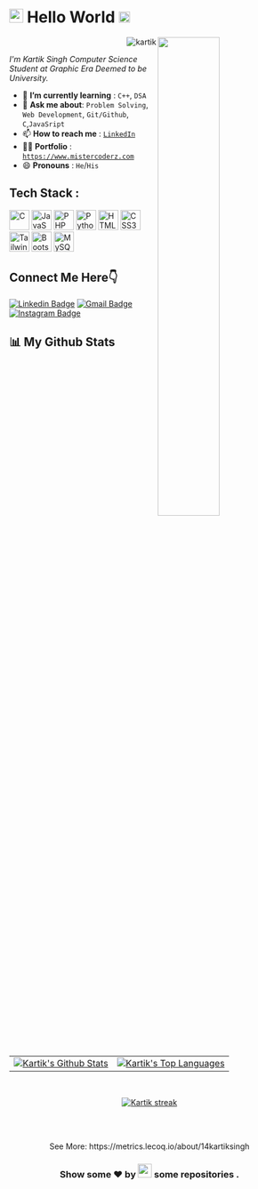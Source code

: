 <h1><img src="https://imgur.com/CTPzCrS.gif" height=25px width=25px> <b> Hello World </b> <img src="https://imgur.com/TFzFv3D.gif" height=20px width=20px></h1>
<img src="https://imgur.com/Z9n1y5S.gif" height=47% width=47% align="right">
<p align="right"> <img src="https://komarev.com/ghpvc/?username=14kartiksingh" alt="kartik" /> </p>
<p><i> I'm Kartik Singh Computer Science Student at Graphic Era Deemed to be University. </i></p>
<ul>
<li> 🌱 <b>I’m currently learning</b> : <code>C++</code>, <code>DSA</code></li>
<li> 💬 <b>Ask me about</b>: <code>Problem Solving</code>, <code>Web Development</code>, <code>Git/Github</code>, <code>C</code>,<code>JavaSript</code></li>
<li> 📫 <b>How to reach me</b> : <code><a href="www.linkedin.com/in/14kartiksingh">LinkedIn</a></code></li>
<li> 👩‍💻 <b>Portfolio</b> : <code><a href="https://www.mistercoderz.com">https://www.mistercoderz.com</a></code></li>
<li> 😄 <b>Pronouns</b> : <code>He</code>/<code>His</code></li>
</ul>
<h2> Tech Stack :</h2>
<p align="left">
<a href="https://docs.microsoft.com/en-us/cpp/?view=msvc-170" target="_blank" rel="noreferrer"><img src="https://raw.githubusercontent.com/danielcranney/readme-generator/main/public/icons/skills/c-colored.svg" width="36" height="36" alt="C" /></a>
<a href="https://developer.mozilla.org/en-US/docs/Web/JavaScript" target="_blank" rel="noreferrer"><img src="https://raw.githubusercontent.com/danielcranney/readme-generator/main/public/icons/skills/javascript-colored.svg" width="36" height="36" alt="JavaScript" /></a>
<a href="https://www.php.net/" target="_blank" rel="noreferrer"><img src="https://raw.githubusercontent.com/danielcranney/readme-generator/main/public/icons/skills/php-colored.svg" width="36" height="36" alt="PHP" /></a>
<a href="https://www.python.org/" target="_blank" rel="noreferrer"><img src="https://raw.githubusercontent.com/danielcranney/readme-generator/main/public/icons/skills/python-colored.svg" width="36" height="36" alt="Python" /></a>
<a href="https://developer.mozilla.org/en-US/docs/Glossary/HTML5" target="_blank" rel="noreferrer"><img src="https://raw.githubusercontent.com/danielcranney/readme-generator/main/public/icons/skills/html5-colored.svg" width="36" height="36" alt="HTML5" /></a>
<a href="https://www.w3.org/TR/CSS/#css" target="_blank" rel="noreferrer"><img src="https://raw.githubusercontent.com/danielcranney/readme-generator/main/public/icons/skills/css3-colored.svg" width="36" height="36" alt="CSS3" /></a>
<a href="https://tailwindcss.com/" target="_blank" rel="noreferrer"><img src="https://raw.githubusercontent.com/danielcranney/readme-generator/main/public/icons/skills/tailwindcss-colored.svg" width="36" height="36" alt="TailwindCSS" /></a>
<a href="https://getbootstrap.com/" target="_blank" rel="noreferrer"><img src="https://raw.githubusercontent.com/danielcranney/readme-generator/main/public/icons/skills/bootstrap-colored.svg" width="36" height="36" alt="Bootstrap" /></a>
<a href="https://www.mysql.com/" target="_blank" rel="noreferrer"><img src="https://raw.githubusercontent.com/danielcranney/readme-generator/main/public/icons/skills/mysql-colored.svg" width="36" height="36" alt="MySQL" /></a>
</p>
</p>

<h2>Connect Me Here👇</h2>
<p align="center"> 


[![Linkedin Badge](https://img.shields.io/badge/-Kartik_Singh-blue?style=flat-square&logo=Linkedin&logoColor=white&link=https://www.linkedin.com/in/14kartiksingh)](https://www.linkedin.com/in/14kartiksingh)
[![Gmail Badge](https://img.shields.io/badge/-14kartiksingh@gmail.com-c14438?style=flat-square&logo=Gmail&logoColor=black&link=mailto:14kartiksingh@gmail.com)](mailto:14kartiksingh@gmail.com)
[![Instagram Badge](https://img.shields.io/badge/-@14_kartik_singh-c14438?style=flat-square&logo=Instagram&logoColor=pink&link=https://www.instagram.com/14_kartik_singh)](https://www.instagram.com/14_kartik_singh)

</p>
<h2>📊 My Github Stats</h2>

|                          |              |
| :---------------------: | :----------------------: |
| <a href="https://github.com/14kartiksingh/github-readme-stats"><img alt="Kartik's Github Stats" src="https://github-readme-stats.vercel.app/api?username=14kartiksingh&show_icons=true&count_private=true&theme=react&hide_border=true&bg_color=0D1117" /></a> | <a href="https://github.com/14kartiksingh/github-readme-stats"><img alt="Kartik's Top Languages" src="https://github-readme-stats.vercel.app/api/top-langs/?username=14kartiksingh&langs_count=8&count_private=true&layout=compact&theme=react&hide_border=true&bg_color=0D1117" /></a> |


<br/>
<p align="center">
    <a href="https://github.com/14kartiksingh/github-readme-streak-stats">
        <img title="🔥 Get streak stats for your profile at git.io/streak-stats" alt="Kartik streak" src="https://github-readme-streak-stats.herokuapp.com/?user=14kartiksingh&theme=black-ice&hide_border=true&stroke=0000&background=060A0CD0"/>
    </a>
</p>
<br/>
<br/>

<p align="center">See More: https://metrics.lecoq.io/about/14kartiksingh</p>

<h3 align="center">Show some ❤ by <img src="https://imgur.com/o7ncZFp.jpg" height=25px width=25px> some repositories .</h3>



</center>
